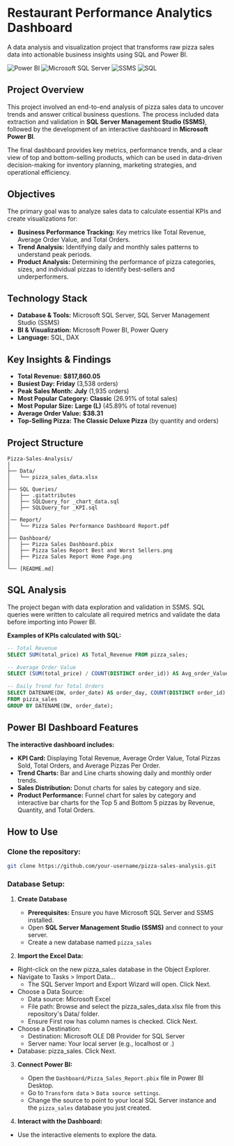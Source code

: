 # Restaurant Performance Analytics Dashboard

A data analysis and visualization project that transforms raw pizza sales data into actionable business insights using SQL and Power BI.

![Power BI](https://img.shields.io/badge/Power-BI-F2C811?style=for-the-badge&logo=powerbi&logoColor=black)
![Microsoft SQL Server](https://img.shields.io/badge/Microsoft%20SQL%20Server-CC2927?style=for-the-badge&logo=microsoft%20sql%20server&logoColor=white)
![SSMS](https://img.shields.io/badge/SSMS-CC2927?style=for-the-badge&logo=microsoft%20sql%20server&logoColor=white)
![SQL](https://img.shields.io/badge/SQL-CC2927?style=for-the-badge&logo=mysql&logoColor=black)

## Project Overview

This project involved an end-to-end analysis of pizza sales data to uncover trends and answer critical business questions. The process included data extraction and validation in **SQL Server Management Studio (SSMS)**, followed by the development of an interactive dashboard in **Microsoft Power BI**.

The final dashboard provides key metrics, performance trends, and a clear view of top and bottom-selling products, which can be used in data-driven decision-making for inventory planning, marketing strategies, and operational efficiency.

## Objectives

The primary goal was to analyze sales data to calculate essential KPIs and create visualizations for:
- **Business Performance Tracking:** Key metrics like Total Revenue, Average Order Value, and Total Orders.
- **Trend Analysis:** Identifying daily and monthly sales patterns to understand peak periods.
- **Product Analysis:** Determining the performance of pizza categories, sizes, and individual pizzas to identify best-sellers and underperformers.

## Technology Stack

- **Database & Tools:** Microsoft SQL Server, SQL Server Management Studio (SSMS)
- **BI & Visualization:** Microsoft Power BI, Power Query
- **Language:** SQL, DAX

## Key Insights & Findings

- **Total Revenue:** **$817,860.05**
- **Busiest Day:** **Friday** (3,538 orders)
- **Peak Sales Month:** **July** (1,935 orders)
- **Most Popular Category:** **Classic** (26.91% of total sales)
- **Most Popular Size:** **Large (L)** (45.89% of total revenue)
- **Average Order Value:** **$38.31**
- **Top-Selling Pizza:** **The Classic Deluxe Pizza** (by quantity and orders)

## Project Structure

```text
Pizza-Sales-Analysis/  
│  
├── Data/  
│   └── pizza_sales_data.xlsx  
│  
├── SQL Queries/  
│   ├── .gitattributes  
│   ├── SQLQuery_for _chart_data.sql 
│   ├── SQLQuery_for _KPI.sql
│
│── Report/
│   └── Pizza Sales Performance Dashboard Report.pdf    
│  
├── Dashboard/  
│   ├── Pizza Sales Dashboard.pbix  
│   ├── Pizza Sales Report Best and Worst Sellers.png
│   ├── Pizza Sales Report Home Page.png
│ 
└── [README.md]
```

## SQL Analysis

The project began with data exploration and validation in SSMS. SQL queries were written to calculate all required metrics and validate the data before importing into Power BI.

**Examples of KPIs calculated with SQL:**
```sql
-- Total Revenue
SELECT SUM(total_price) AS Total_Revenue FROM pizza_sales;

-- Average Order Value
SELECT (SUM(total_price) / COUNT(DISTINCT order_id)) AS Avg_order_Value FROM pizza_sales;

-- Daily Trend for Total Orders
SELECT DATENAME(DW, order_date) AS order_day, COUNT(DISTINCT order_id) AS total_orders
FROM pizza_sales
GROUP BY DATENAME(DW, order_date);
```

## Power BI Dashboard Features

**The interactive dashboard includes:**

- **KPI Card:** Displaying Total Revenue, Average Order Value, Total Pizzas Sold, Total Orders, and Average Pizzas Per Order.
- **Trend Charts:** Bar and Line charts showing daily and monthly order trends.
- **Sales Distribution:** Donut charts for sales by category and size.
- **Product Performance:** Funnel chart for sales by category and interactive bar charts for the Top 5 and Bottom 5 pizzas by Revenue, Quantity, and Total Orders.

## How to Use

### Clone the repository:

```bash
git clone https://github.com/your-username/pizza-sales-analysis.git
```

### Database Setup:

1.  **Create Database**
    - **Prerequisites:** Ensure you have Microsoft SQL Server and SSMS installed.
    - Open **SQL Server Management Studio (SSMS)** and connect to your server.
    - Create a new database named `pizza_sales`
      
2. **Import the Excel Data:**

- Right-click on the new pizza_sales database in the Object Explorer.
- Navigate to Tasks > Import Data...
  - The SQL Server Import and Export Wizard will open. Click Next.
- Choose a Data Source:
  - Data source: Microsoft Excel
  - File path: Browse and select the pizza_sales_data.xlsx file from this repository's Data/ folder.
  - Ensure First row has column names is checked. Click Next.
- Choose a Destination:
  - Destination: Microsoft OLE DB Provider for SQL Server
  - Server name: Your local server (e.g., localhost or .)
- Database: pizza_sales. Click Next.

3.  **Connect Power BI:**
    - Open the `Dashboard/Pizza_Sales_Report.pbix` file in Power BI Desktop.
    - Go to `Transform data` > `Data source settings`.
    - Change the source to point to your local SQL Server instance and the `pizza_sales` database you just created.

4. **Interact with the Dashboard:**

  - Use the interactive elements to explore the data.

